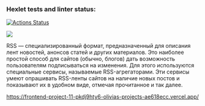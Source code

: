 ### Hexlet tests and linter status:
[![Actions Status](https://github.com/Olivia-Shch/frontend-project-11/actions/workflows/hexlet-check.yml/badge.svg)](https://github.com/Olivia-Shch/frontend-project-11/actions)

<a href="https://codeclimate.com/github/Olivia-Shch/frontend-project-11/maintainability"><img src="https://api.codeclimate.com/v1/badges/c48ca551746ee008b3c2/maintainability" /></a>


RSS — специализированный формат, предназначенный для описания лент новостей, анонсов статей и других материалов. Это наиболее простой способ для сайтов (обычно, блогов) дать возможность пользователям подписываться на изменения. Для этого используются специальные сервисы, называемые RSS-агрегаторами. Эти сервисы умеют опрашивать RSS-ленты сайтов на наличие новых постов и показывают их в удобном виде, отмечая прочитанное и так далее.

https://frontend-project-11-pkdj9hty6-olivias-projects-ae618ecc.vercel.app/